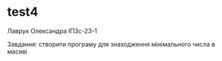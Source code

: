 # test4
Лаврук Олександра ІПЗс-23-1

Завдання: створити програму для знаходження мінімального числа в масиві
